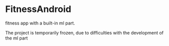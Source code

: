 # FitnessAndroid

fitness app with a built-in ml part.

The project is temporarily frozen, due to difficulties with the development of the ml part
